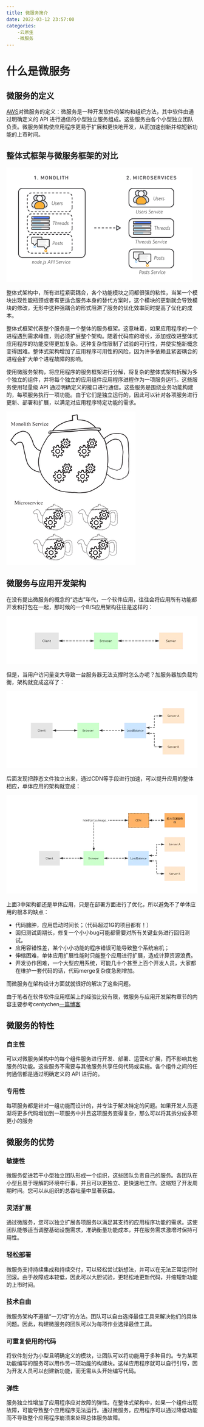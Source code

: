 ```yaml
---
title: 微服务简介
date: 2022-03-12 23:57:00
categories:
	-云原生
	-微服务
---
```


# 什么是微服务

## 微服务的定义

[AWS](https://aws.amazon.com/cn/microservices/)对微服务的定义：微服务是一种开发软件的架构和组织方法，其中软件由通过明确定义的 API 进行通信的小型独立服务组成。这些服务由各个小型独立团队负责。微服务架构使应用程序更易于扩展和更快地开发，从而加速创新并缩短新功能的上市时间。

## 整体式框架与微服务框架的对比

![整体式与微服务的对比](../images/微服务简介/monolith_1-monolith-microservices.70b547e30e30b013051d58a93a6e35e77408a2a8.png)

整体式架构中，所有进程紧密耦合，各个功能模块之间都很强的粘性，当某一个模块出现性能瓶颈或者有更适合服务本身的替代方案时，这个模块的更新就会导致模块的修改，无形中这种强耦合的形式阻滞了服务的优化效率同时提高了优化的成本。

整体式框架代表整个服务是一个整体的服务框架。这意味着，如果应用程序的一个进程遇到需求峰值，则必须扩展整个架构。随着代码库的增长，添加或改进整体式应用程序的功能变得更加复杂。这种复杂性限制了试验的可行性，并使实施新概念变得困难。整体式架构增加了应用程序可用性的风险，因为许多依赖且紧密耦合的进程会扩大单个进程故障的影响。

使用微服务架构，将应用程序的服务框架进行分解，将复杂的整体式架构拆解为多个独立的组件，并将每个独立的应用组件应用程序进程作为一项服务运行。这些服务使用轻量级 API 通过明确定义的接口进行通信。这些服务是围绕业务功能构建的，每项服务执行一项功能。由于它们是独立运行的，因此可以针对各项服务进行更新、部署和扩展，以满足对应用程序特定功能的需求。

![论茶壶里煮“饺子”的不同形式](../images/微服务简介/5-1ZI0143635b8.png)

## 微服务与应用开发架构

在没有提出微服务的概念的“远古”年代，一个软件应用，往往会将应用所有功能都开发和打包在一起，那时候的一个B/S应用架构往往是这样的：

![B/S框架](../images/微服务简介/7584230-15823c00f06065e9.webp)

但是，当用户访问量变大导致一台服务器无法支撑时怎么办呢？加服务器加负载均衡，架构就变成这样了：

![加入负载均衡的B/S框架](../images/微服务简介/7584230-86a2f52455c26c42.webp)

后面发现把静态文件独立出来，通过CDN等手段进行加速，可以提升应用的整体相应，单体应用的架构就变成：

![前后端分离的B/S框架](../images/微服务简介/7584230-52d4cbf05f0694c8.webp)

上面3中架构都还是单体应用，只是在部署方面进行了优化，所以避免不了单体应用的根本的缺点：

- 代码臃肿，应用启动时间长；（代码超过1G的项目都有！）
- 回归测试周期长，修复一个小小bug可能都需要对所有关键业务进行回归测试。
- 应用容错性差，某个小小功能的程序错误可能导致整个系统宕机；
- 伸缩困难，单体应用扩展性能时只能整个应用进行扩展，造成计算资源浪费。
- 开发协作困难，一个大型应用系统，可能几十个甚至上百个开发人员，大家都在维护一套代码的话，代码merge复杂度急剧增加。

而微服务在架构设计方面就就很好的解决了这些问题。

由于笔者在软件软件应用框架上的经验比较有限，微服务与应用开发架构章节的内容主要参考centychen[一篇博客](https://www.jianshu.com/p/7293b148028f)

## 微服务的特性

###   自主性 

 可以对微服务架构中的每个组件服务进行开发、部署、运营和扩展，而不影响其他服务的功能。这些服务不需要与其他服务共享任何代码或实施。各个组件之间的任何通信都是通过明确定义的 API 进行的。           

###   专用性 

 每项服务都是针对一组功能而设计的，并专注于解决特定的问题。如果开发人员逐渐将更多代码增加到一项服务中并且这项服务变得复杂，那么可以将其拆分成多项更小的服务

## 微服务的优势

### 敏捷性 

微服务促进若干小型独立团队形成一个组织，这些团队负责自己的服务。各团队在小型且易于理解的环境中行事，并且可以更独立、更快速地工作。这缩短了开发周期时间。您可以从组织的总吞吐量中显著获益。

### 灵活扩展 

通过微服务，您可以独立扩展各项服务以满足其支持的应用程序功能的需求。这使团队能够适当调整基础设施需求，准确衡量功能成本，并在服务需求激增时保持可用性。

### 轻松部署

微服务支持持续集成和持续交付，可以轻松尝试新想法，并可以在无法正常运行时回滚。由于故障成本较低，因此可以大胆试验，更轻松地更新代码，并缩短新功能的上市时间。

### 技术自由

微服务架构不遵循“一刀切”的方法。团队可以自由选择最佳工具来解决他们的具体问题。因此，构建微服务的团队可以为每项作业选择最佳工具。

### 可重复使用的代码

将软件划分为小型且明确定义的模块，让团队可以将功能用于多种目的。专为某项功能编写的服务可以用作另一项功能的构建块。这样应用程序就可以自行引导，因为开发人员可以创建新功能，而无需从头开始编写代码。

### 弹性

服务独立性增加了应用程序应对故障的弹性。在整体式架构中，如果一个组件出现故障，可能导致整个应用程序无法运行。通过微服务，应用程序可以通过降低功能而不导致整个应用程序崩溃来处理总体服务故障。